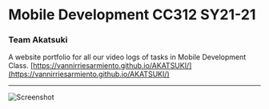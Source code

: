 # Mobile Development CC312 SY21-21
### Team Akatsuki
A website portfolio for all our video logs of tasks in Mobile Development Class. 
[https://vannirriesarmiento.github.io/AKATSUKI/](https://vannirriesarmiento.github.io/AKATSUKI/)
***
![Screenshot](https://user-images.githubusercontent.com/70186432/194727932-17970b42-46d1-433d-9232-b5c9c1e30068.png)
